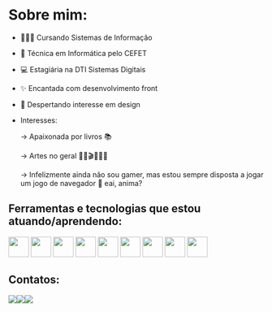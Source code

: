 # Sobre mim:

- 👩🏽‍🎓 Cursando Sistemas de Informação

- 💬 Técnica em Informática pelo CEFET 

- 💻 Estagiária na DTI Sistemas Digitais

- ✨ Encantada com desenvolvimento front

- 📌 Despertando interesse em design

- Interesses: 

    → Apaixonada por livros 📚
    
    → Artes no geral 💃🏽🎬👩🏽‍🎨
    
    → Infelizmente ainda não sou gamer, mas estou sempre disposta a jogar um jogo de navegador 👾 eai, anima?

## Ferramentas e tecnologias que estou atuando/aprendendo:

<img src="https://cdn.jsdelivr.net/gh/devicons/devicon/icons/mysql/mysql-original.svg" width="40" height="40"/>
<img src="https://cdn.jsdelivr.net/gh/devicons/devicon/icons/c/c-line.svg" width="40" height="40"/>
<img src="https://cdn.jsdelivr.net/gh/devicons/devicon/icons/csharp/csharp-line.svg" width="40" height="40"/>
<img src="https://cdn.jsdelivr.net/gh/devicons/devicon/icons/dotnetcore/dotnetcore-original.svg" width="40" height="40"/>
<img src="https://cdn.jsdelivr.net/gh/devicons/devicon/icons/react/react-original.svg" width="40" height="40"/>
<img src="https://cdn.jsdelivr.net/gh/devicons/devicon/icons/nodejs/nodejs-original.svg" width="40" height="40"/>
<img src="https://cdn.jsdelivr.net/gh/devicons/devicon/icons/html5/html5-plain.svg" width="40" height="40"/>
<img src="https://cdn.jsdelivr.net/gh/devicons/devicon/icons/figma/figma-original.svg" width="40" height="40"/>
<img src="https://cdn.jsdelivr.net/gh/devicons/devicon/icons/canva/canva-original.svg" width="40" height="40"/>

## Contatos:

<div>
<a href="https://instagram.com/luana.a.maral?igshid=ZDdkNTZiNTM=" target="_blank"><img src="https://img.shields.io/badge/-Instagram-%23E4405F?style=for-the-badge&logo=instagram&logoColor=white" target="_blank"></a><a href = "mailto:244amaral@gmail.com"><img src="https://img.shields.io/badge/Gmail-D14836?style=for-the-badge&logo=gmail&logoColor=white" target="_blank"></a><a href="https://www.linkedin.com/in/luana-sampaio-040533238/" target="_blank"><img src="https://img.shields.io/badge/-LinkedIn-%230077B5?style=for-the-badge&logo=linkedin&logoColor=white" target="_blank"></a>   
</div>